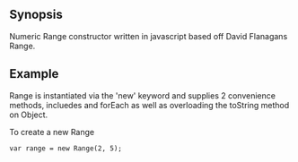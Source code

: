 ## Synopsis
Numeric Range constructor written in javascript based off David Flanagans Range.

## Example
Range is instantiated via the 'new' keyword and supplies 2 convenience methods, incluedes and forEach as well as overloading the toString method on Object.

To create a new Range
```
var range = new Range(2, 5);
```



